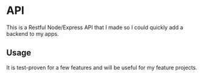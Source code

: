 # API

This is a Restful Node/Express API that I made so I could quickly add a backend to my apps.

## Usage

It is test-proven for a few features and will be useful for my feature projects.

